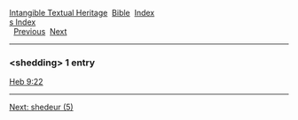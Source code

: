 [Intangible Textual Heritage](../../index)  [Bible](../index) 
[Index](index)   
[s Index](_s_)  
  [Previous](c10182)  [Next](c10184) 

------------------------------------------------------------------------

### &lt;shedding&gt; 1 entry

[Heb 9:22](../kjv/heb009.htm#022)  

------------------------------------------------------------------------

[Next: shedeur (5)](c10184)
